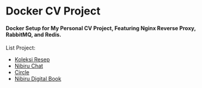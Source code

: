 # Docker CV Project

#### Docker Setup for My Personal CV Project, Featuring Nginx Reverse Proxy, RabbitMQ, and Redis.

List Project:

- <a href="https://github.com/andry-pebrianto/koleksi-resep-server">Koleksi Resep</a>
- <a href="https://github.com/andry-pebrianto/nibiru-chat-server">Nibiru Chat</a>
- <a href="https://github.com/andry-pebrianto/circle-server">Circle</a>
- <a href="https://github.com/andry-pebrianto/nibiru-digital-book-server">Nibiru Digital Book</a>